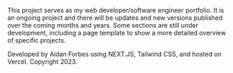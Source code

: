 This project serves as my web developer/software engineer portfolio. It is an ongoing project and there will be updates and new versions published over the coming months and years.
Some sections are still under development, including a page template to show a more detailed overview of specific projects.

Developed by Aidan Forbes using NEXT.JS, Tailwind CSS, and hosted on Vercel. Copyright 2023.